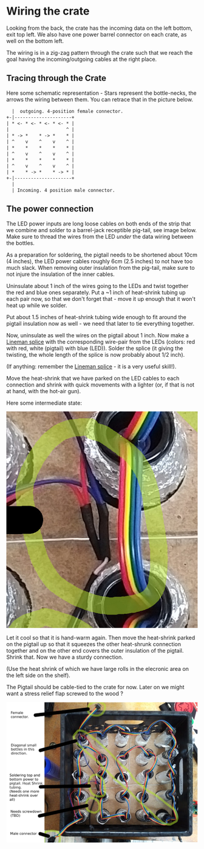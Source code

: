 Wiring the crate
================

Looking from the back, the crate has the incoming data on the left bottom,
exit top left. We also have one power barrel connector on each crate, as well on the bottom
left.

The wiring is in a zig-zag pattern through the crate such that we reach the goal having
the incoming/outgoing cables at the right place.

## Tracing through the Crate

Here some schematic representation - Stars represent the bottle-necks, the arrows
the wiring between them. You can retrace that in the picture below.

```
  |  outgoing. 4-position female connector.
+-|---------------------+
| * <- * <- * <- * <- * |
|                     ^ |
| * -> *    * -> *    * |
| ^    v    ^    v    ^ |
| *    *    *    *    * |
| ^    v    ^    v    ^ |
| *    *    *    *    * |
| ^    v    ^    v    ^ |
| *    * -> *    * -> * |
+-|---------------------+
  |
  | Incoming. 4 position male connector.
```


## The power connection

The LED power inputs are long loose cables on both ends of the strip that we
combine and solder to a barrel-jack receptible pig-tail, see image below.
Make sure to thread the wires from the LED _under_ the data wiring between the bottles.

As a preparation for soldering, the pigtail needs to be shortened about 10cm (4 inches),
the LED power cables roughly 6cm (2.5 inches) to not have too much slack. When removing outer
insulation from the pig-tail, make sure to not injure the insulation of the inner cables.

Uninsulate about 1 inch of the wires going to the LEDs and twist together the red
and blue ones separately. Put a ~1 inch of heat-shrink tubing up each pair now, so that we don't
forget that - move it up enough that it won't heat up while we solder.

Put about 1.5 inches of heat-shrink tubing wide enough to fit around the pigtail insulation now
as well - we need that later to tie everything together.

Now, uninsulate as well the wires on the pigtail about 1 inch. Now make a
[Lineman splice] with the corresponding wire-pair from the
LEDs (colors: red with red, white (pigtail) with blue (LED)). Solder the splice (it giving the
twisting, the whole length of the splice is now probably about 1/2 inch).

(If anything: remember the [Lineman splice] - it is a very useful skill!).

Move the heat-shrink that we have parked on the LED cables to each connection and shrink with
quick movements with a lighter (or, if that is not at hand, with the hot-air gun).

Here some intermediate state:

![](../img/power-conn.jpg)

Let it cool so that it is hand-warm again. Then move the heat-shrink parked on the pigtail
up so that it squeezes the other heat-shrunk connection together and on the other end covers the
outer insulation of the pigtail. Shrink that. Now we have a sturdy connection.

(Use the heat shrink of which we have large rolls in the elecronic area on the
left side on the shelf).

The Pigtail should be cable-tied to the crate for now. Later on we might want
a stress relief flap screwed to the wood ?

![](../img/crate-descriptions.jpg)

[Lineman splice]: http://makezine.com/2012/02/28/how-to-splice-wire-to-nasa-standards/
